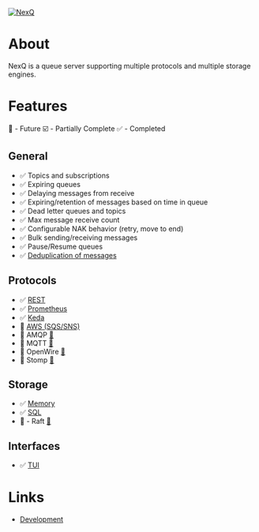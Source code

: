 [![NexQ](https://github.com/joeferner/nexq/actions/workflows/node.js.yml/badge.svg)](https://github.com/joeferner/nexq/actions/workflows/node.js.yml)

# About

NexQ is a queue server supporting multiple protocols and multiple storage engines.

# Features

:scroll: - Future
:ballot_box_with_check: - Partially Complete
:white_check_mark: - Completed

## General

- :white_check_mark: Topics and subscriptions
- :white_check_mark: Expiring queues
- :white_check_mark: Delaying messages from receive
- :white_check_mark: Expiring/retention of messages based on time in queue
- :white_check_mark: Dead letter queues and topics
- :white_check_mark: Max message receive count
- :white_check_mark: Configurable NAK behavior (retry, move to end)
- :white_check_mark: Bulk sending/receiving messages
- :white_check_mark: Pause/Resume queues
- :white_check_mark: [Deduplication of messages](docs/features/message-dedup.md)

## Protocols

- :white_check_mark: [REST](packages/proto-rest/README.md)
- :white_check_mark: [Prometheus](packages/proto-prometheus/README.md)
- :white_check_mark: [Keda](packages/proto-keda/README.md)
- :scroll: [AWS (SQS/SNS)](https://aws.amazon.com/pm/sqs/)
- :scroll: AMQP [:link:](https://en.wikipedia.org/wiki/Advanced_Message_Queuing_Protocol)
- :scroll: MQTT [:link:](https://en.wikipedia.org/wiki/MQTT)
- :scroll: OpenWire [:link:](https://en.wikipedia.org/wiki/OpenWire_(binary_protocol))
- :scroll: Stomp [:link:](https://en.wikipedia.org/wiki/Streaming_Text_Oriented_Messaging_Protocol)

## Storage

- :white_check_mark: [Memory](packages/store-memory/README.md)
- :white_check_mark: [SQL](packages/store-sql/README.md)
- :scroll: - Raft [:link:](https://en.wikipedia.org/wiki/Raft_(algorithm))

## Interfaces

- :white_check_mark: [TUI](packages/tui/README.md)

# Links

- [Development](docs/developtment.md)
